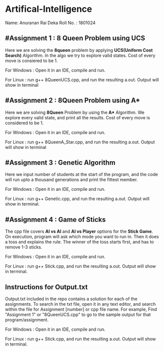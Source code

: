 # Artifical-Intelligence

Name: Anuranan Rai Deka
Roll No. : 1801024

**#Assignment 1 : 8 Queen Problem using UCS**
-----------------------------------------
Here we are solving the **8queen** problem by applying **UCS(Uniform Cost Search)** Algorithm. In the algo we try to explore valid states. 
Cost of every move is consiered to be 1.  

For Windows : Open it in an IDE, compile and run.

For Linux   : run g++ 8QueenUCS.cpp, and run the resulting a.out. Output will show in terminal


**#Assignment 2 : 8Queen Problem using A\***
---------------------------------------
Here we are solving **8Queen** Problem by using the **A\*** Algorithm. We explore every valid state, and print all the results.
Cost of every move is considered to be 1.  

For Windows : Open it in an IDE, compile and run.

For Linux   : run g++ 8QueenA_Star.cpp, and run the resulting a.out. Output will show in terminal


**#Assignment 3 : Genetic Algorithm**
---------------------------------
Here we input number of students at the start of the program, and the code will run upto a thousand generations and print the fittest member. 

For Windows : Open it in an IDE, compile and run.

For Linux   : run g++ Genetic.cpp, and run the resulting a.out. Output will show in terminal.


**#Assignment 4 : Game of Sticks**
------------------------------
The cpp file covers **AI vs AI** and **AI vs Player** options for the **Stick Game**. On execution, program will ask which mode you want to run in. Then it does a toss
and explains the rule. The winner of the toss starts first, and has to remove 1-3 sticks.

For Windows : Open it in an IDE, compile and run.

For Linux   : run g++ Stick.cpp, and run the resulting a.out. Output will show in terminal.

**Instructions for Output.txt**
---------------------------
Output.txt included in the repo contains a solution for each of the assignments. To search in the txt file, open it in any text editor, and search within the file for
Assignment [number] or cpp file name.
For example, Find  "Assignment 1" or "8QueenUCS.cpp" to go to the sample output for that program/assignment.


For Windows : Open it in an IDE, compile and run.

For Linux   : run g++ Stick.cpp, and run the resulting a.out. Output will show in terminal.
